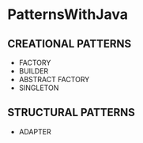 # PatternsWithJava


## CREATIONAL PATTERNS
- FACTORY
- BUILDER
- ABSTRACT FACTORY
- SINGLETON
## STRUCTURAL PATTERNS
- ADAPTER
